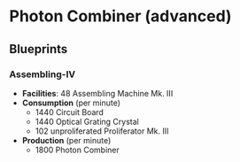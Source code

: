 # Photon Combiner (advanced)

## Blueprints

### Assembling-IV

- **Facilities**: 48 Assembling Machine Mk. III
- **Consumption** (per minute)
	- 1440 Circuit Board
	- 1440 Optical Grating Crystal
	- 102 unproliferated Proliferator Mk. III
- **Production** (per minute)
	- 1800 Photon Combiner
